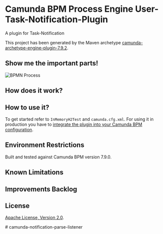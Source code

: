 # Camunda BPM Process Engine User-Task-Notification-Plugin
A plugin for Task-Notification

This project has been generated by the Maven archetype
[camunda-archetype-engine-plugin-7.9.2](http://docs.camunda.org/latest/guides/user-guide/#process-applications-maven-project-templates-archetypes).

## Show me the important parts!
![BPMN Process](src/main/resources/process.png)

## How does it work?

## How to use it?
To get started refer to `InMemoryH2Test` and `camunda.cfg.xml`.
For using it in production you have to [integrate the plugin into your Camunda BPM configuration](https://docs.camunda.org/manual/latest/user-guide/process-engine/process-engine-plugins/).

## Environment Restrictions
Built and tested against Camunda BPM version 7.9.0.

## Known Limitations

## Improvements Backlog

## License
[Apache License, Version 2.0](http://www.apache.org/licenses/LICENSE-2.0).

<!-- HTML snippet for index page
  <tr>
    <td><img src="snippets/task-listener/src/main/resources/process.png" width="100"></td>
    <td><a href="snippets/task-listener">Camunda BPM Process Engine User-Task-Notification-Plugin</a></td>
    <td>A plugin for Task-Notification</td>
  </tr>
-->
<!-- Tweet
New @CamundaBPM example: Camunda BPM Process Engine User-Task-Notification-Plugin - A plugin for Task-Notification https://github.com/camunda/camunda-consulting/tree/master/snippets/task-listener
--># camunda-notification-parse-listener
